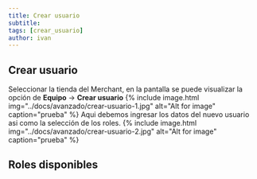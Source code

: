 ```yaml
---
title: Crear usuario
subtitle: 
tags: [crear_usuario]
author: ivan
---
```


## Crear usuario
Seleccionar la tienda del Merchant, en la pantalla se puede visualizar la opción de **Equipo** -> **Crear usuario**
{% include image.html img="../docs/avanzado/crear-usuario-1.jpg" alt="Alt for image" caption="prueba" %}
Aqui debemos ingresar los datos del nuevo usuario asi como la selección de los roles.
{% include image.html img="../docs/avanzado/crear-usuario-2.jpg" alt="Alt for image" caption="prueba" %}

## Roles disponibles